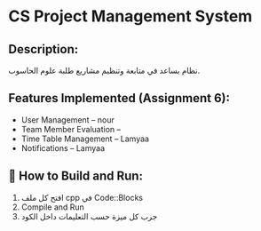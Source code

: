 # CS Project Management System

##  Description:
نظام يساعد في متابعة وتنظيم مشاريع طلبة علوم الحاسوب.

##  Features Implemented (Assignment 6):
-  User Management – nour
-  Team Member Evaluation – 
-  Time Table Management – Lamyaa
-  Notifications – Lamyaa

## 🚀 How to Build and Run:
1. افتح كل ملف cpp في Code::Blocks
2. Compile and Run
3. جرب كل ميزة حسب التعليمات داخل الكود
